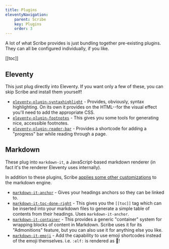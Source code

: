 ```yaml
---
title: Plugins
eleventyNavigation:
    parent: Scribe
    key: Plugins
    order: 3
---
```


A lot of what Scribe provides is just bundling together pre-existing plugins.
They can all be configured individually, if you like.

[[toc]]

## Eleventy

This just plug directly into Eleventy.
If you want only a few of these, you can skip Scribe and install them yourself!

- [`eleventy-plugin-syntaxhighlight`](https://www.11ty.dev/docs/plugins/syntaxhighlight/) - Provides, obviously, syntax highlighting.
    On its own it provides on the HTML--for the visual effect you'll need to add the appropriate CSS.
- [`eleventy-plugin-footnotes`](https://github.com/HugoGiraudel/eleventy-plugin-footnotes) - This gives you some tools for generating nice, accessible footnotes.
- [`eleventy-plugin-reader-bar`](https://github.com/thigoap/eleventy-plugin-reader-bar) - Provides a shortcode for adding a "progress" bar while reading through a page.


## Markdown

These plug into `markdown-it`, a JavaScript-based markdown renderer
(in fact it's the renderer Eleventy uses internally).

In addition to these plugins, Scribe [applies some other customizations](/docs/scribe/markdown/) to the markdown engine.

- [`markdown-it-anchor`](https://github.com/valeriangalliat/markdown-it-anchor) - Gives your headings anchors so they can be linked to.
- [`markdown-it-toc-done-right`](https://github.com/nagaozen/markdown-it-toc-done-right) - This gives you the `[[toc]]` tag which can be inserted into your markdown files to generate a simple table of contents from their headings.
    Uses `markdown-it-anchor`.
- [`markdown-it-container`](https://github.com/markdown-it/markdown-it-container) - This provides a generic "container" system for wrapping blocks of content in Markdown.
    Scribe uses it for its  "Admonitions" feature, but you can also use it for anything else you like.
- [`markdown-it-emoji`](https://github.com/markdown-it/markdown-it-emoji) - Add the capability to use emoji shortcodes instead of the emoji themselves.
    i.e. `:elf:` is rendered as :elf:!
